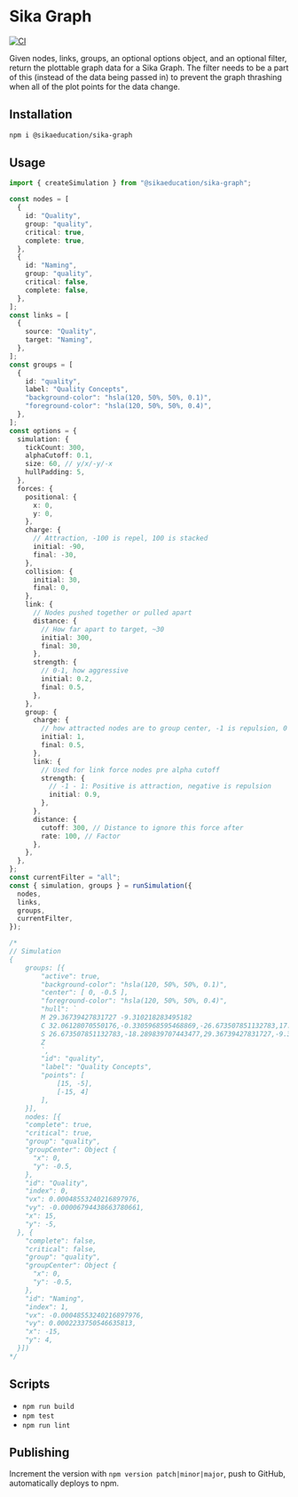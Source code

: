 # Sika Graph

[![CI](https://github.com/sikaeducation/sika-graph/actions/workflows/main.yml/badge.svg)](https://github.com/sikaeducation/sika-graph/actions/workflows/main.yml)

Given nodes, links, groups, an optional options object, and an optional filter, return the plottable graph data for a Sika Graph. The filter needs to be a part of this (instead of the data being passed in) to prevent the graph thrashing when all of the plot points for the data change.

## Installation

```bash
npm i @sikaeducation/sika-graph
```

## Usage

```typescript
import { createSimulation } from "@sikaeducation/sika-graph";

const nodes = [
  {
    id: "Quality",
    group: "quality",
    critical: true,
    complete: true,
  },
  {
    id: "Naming",
    group: "quality",
    critical: false,
    complete: false,
  },
];
const links = [
  {
    source: "Quality",
    target: "Naming",
  },
];
const groups = [
  {
    id: "quality",
    label: "Quality Concepts",
    "background-color": "hsla(120, 50%, 50%, 0.1)",
    "foreground-color": "hsla(120, 50%, 50%, 0.4)",
  },
];
const options = {
  simulation: {
    tickCount: 300,
    alphaCutoff: 0.1,
    size: 60, // y/x/-y/-x
    hullPadding: 5,
  },
  forces: {
    positional: {
      x: 0,
      y: 0,
    },
    charge: {
      // Attraction, -100 is repel, 100 is stacked
      initial: -90,
      final: -30,
    },
    collision: {
      initial: 30,
      final: 0,
    },
    link: {
      // Nodes pushed together or pulled apart
      distance: {
        // How far apart to target, ~30
        initial: 300,
        final: 30,
      },
      strength: {
        // 0-1, how aggressive
        initial: 0.2,
        final: 0.5,
      },
    },
    group: {
      charge: {
        // how attracted nodes are to group center, -1 is repulsion, 0 is no attraction, 1 is pinned to center
        initial: 1,
        final: 0.5,
      },
      link: {
        // Used for link force nodes pre alpha cutoff
        strength: {
          // -1 - 1: Positive is attraction, negative is repulsion
          initial: 0.9,
        },
      },
      distance: {
        cutoff: 300, // Distance to ignore this force after
        rate: 100, // Factor
      },
    },
  },
};
const currentFilter = "all";
const { simulation, groups } = runSimulation({
  nodes,
  links,
  groups,
  currentFilter,
});

/*
// Simulation
{
	groups: [{
		"active": true,
		"background-color": "hsla(120, 50%, 50%, 0.1)",
		"center": [ 0, -0.5 ],
		"foreground-color": "hsla(120, 50%, 50%, 0.4)",
		"hull": `
		M 29.36739427831727 -9.310218283495182
		C 32.06128070550176,-0.3305968595468869,-26.673507851132783,17.289839707443477,-29.36739427831727,8.310218283495182
		S 26.673507851132783,-18.289839707443477,29.36739427831727,-9.310218283495182
		Z
		`,
		"id": "quality",
		"label": "Quality Concepts",
		"points": [
			[15, -5],
			[-15, 4]
		],
	}],
	nodes: [{
    "complete": true,
    "critical": true,
    "group": "quality",
    "groupCenter": Object {
      "x": 0,
      "y": -0.5,
    },
    "id": "Quality",
    "index": 0,
    "vx": 0.00048553240216897976,
    "vy": -0.00006794438663780661,
    "x": 15,
    "y": -5,
  }, {
    "complete": false,
    "critical": false,
    "group": "quality",
    "groupCenter": Object {
      "x": 0,
      "y": -0.5,
    },
    "id": "Naming",
    "index": 1,
    "vx": -0.00048553240216897976,
    "vy": 0.0002233750546635813,
    "x": -15,
    "y": 4,
  }])
*/
```

## Scripts

- `npm run build`
- `npm test`
- `npm run lint`

## Publishing

Increment the version with `npm version patch|minor|major`, push to GitHub, automatically deploys to npm.
